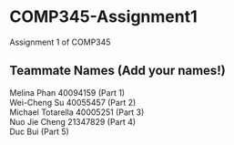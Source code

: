 # COMP345-Assignment1
Assignment 1 of COMP345

Teammate Names (Add your names!)
--------------
Melina Phan 40094159 (Part 1) <br/>
Wei-Cheng Su 40055457 (Part 2) <br/>
Michael Totarella 40005251 (Part 3) <br/>
Nuo Jie Cheng 21347829 (Part 4) <br/>
Duc Bui (Part 5) <br/>
